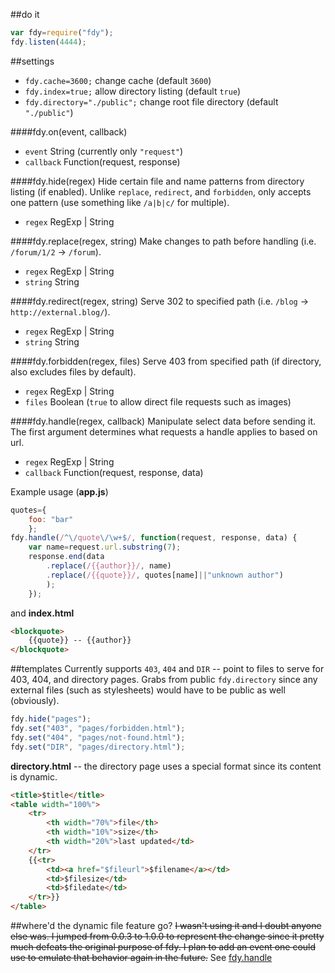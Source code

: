 ##do it
```javascript
var fdy=require("fdy");
fdy.listen(4444);
```
##settings
- `fdy.cache=3600;` change cache (default `3600`)
- `fdy.index=true;` allow directory listing (default `true`)
- `fdy.directory="./public";` change root file directory (default `"./public"`)

####fdy.on(event, callback)
- `event` String (currently only `"request"`)
- `callback` Function(request, response)

####fdy.hide(regex)
Hide certain file and name patterns from directory listing (if enabled). Unlike `replace`, `redirect`, and `forbidden`, only accepts one pattern (use something like `/a|b|c/` for multiple).
- `regex` RegExp | String

####fdy.replace(regex, string)
Make changes to path before handling (i.e. `/forum/1/2` → `/forum`).
- `regex` RegExp | String
- `string` String

####fdy.redirect(regex, string)
Serve 302 to specified path (i.e. `/blog` → `http://external.blog/`).
- `regex` RegExp | String
- `string` String

####fdy.forbidden(regex, files)
Serve 403 from specified path (if directory, also excludes files by default).
- `regex` RegExp | String
- `files` Boolean (`true` to allow direct file requests such as images)

####fdy.handle(regex, callback)
Manipulate select data before sending it. The first argument determines what requests a handle applies to based on url.
- `regex` RegExp | String
- `callback` Function(request, response, data)

Example usage (**app.js**)
```javascript
quotes={
	foo: "bar"
	};
fdy.handle(/^\/quote\/\w+$/, function(request, response, data) {
	var	name=request.url.substring(7);
	response.end(data
		.replace(/{{author}}/, name)
		.replace(/{{quote}}/, quotes[name]||"unknown author")
		);
	});
```
and **index.html**
```html
<blockquote>
	{{quote}} -- {{author}}
</blockquote>
```

##templates
Currently supports `403`, `404` and `DIR` -- point to files to serve for 403, 404, and directory pages. Grabs from public `fdy.directory` since any external files (such as stylesheets) would have to be public as well (obviously).
```javascript
fdy.hide("pages");
fdy.set("403", "pages/forbidden.html");
fdy.set("404", "pages/not-found.html");
fdy.set("DIR", "pages/directory.html");
```
**directory.html** -- the directory page uses a special format since its content is dynamic.
```html
<title>$title</title>
<table width="100%">
	<tr>
		<th width="70%">file</th>
		<th width="10%">size</th>
		<th width="20%">last updated</td>
	</tr>
	{{<tr>
		<td><a href="$fileurl">$filename</a></td>
		<td>$filesize</td>
		<td>$filedate</td>
	</tr>}}
</table>
```
##where'd the dynamic file feature go?
<strike>I wasn't using it and I doubt anyone else was. I jumped from 0.0.3 to 1.0.0 to represent the change since it pretty much defeats the original purpose of fdy. I plan to add an event one could use to emulate that behavior again in the future.</strike>
See [fdy.handle](#fdyhandleregex-callback)
